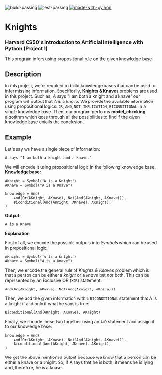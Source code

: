 ![build-passing](https://img.shields.io/badge/Build-passing-success?style=flat-square)
![test-passing](https://img.shields.io/badge/Tests-passing-success?style=flat-square)
[![made-with-python](https://img.shields.io/badge/Made%20with-Python-informational?style=flat-square)](https://www.python.org/)


# Knights
### Harvard CS50's Introduction to Artificial Intelligence with Python (Project 1)
This program infers using propositional rule on the given knowledge base

## Description
In this project, we're required to build knowledge bases that can be used to infer missing information. Specifically, **Knights & Knaves** problems are used in this project. Such as, *A* says "I am both a knight and a knave" our program will output that *A* is a *knave*. We provide the available information using propositional logics: `OR`, `AND`, `NOT`, `IMPLICATION`, `BICONDITIONAL` in a single knowledge base. Then, our program performs **model_checking** algorithm which goes through all the possibilities to find if the given knowledge base entails the conclusion.

## Example
Let's say we have a single piece of information:
```
A says "I am both a knight and a knave."
```
We will encode it using propositional logic in the following knowledge base.
**Knowledge base:**
```
AKnight = Symbol("A is a Knight")
AKnave = Symbol("A is a Knave")

knowledge = And(
    And(Or(AKnight, AKnave), Not(And(AKnight, AKnave))),
    Biconditional(And(AKnight, AKnave), AKnight),
)
```
**Output:**
```
A is a Knave
```
**Explanation:**

First of all, we encode the possible outputs into *Symbols* which can be used in propositional logic:
```
AKnight = Symbol("A is a Knight")
AKnave = Symbol("A is a Knave")
```
Then, we encode the general rule of *Knights & Knaves* problem which is that a person can be either a *knight* or a *knave* but *not* both. This can be represented by an Exclusive OR (`XOR`) statement:
```
And(Or(AKnight, AKnave), Not(And(AKnight, AKnave)))
```
Then, we add the given information with a `BICONDITIONAL` statement that A is a knight if and only if what he says is true:
```
Biconditional(And(AKnight, AKnave), AKnight)
```
Finally, we encode these two together using an `AND` statement and assign it to our knowledge base:
```
knowledge = And(
    And(Or(AKnight, AKnave), Not(And(AKnight, AKnave))),
    Biconditional(And(AKnight, AKnave), AKnight),
)
```
We get the above mentioned output because we know that a person can be either a knave or a knight. So, if A says that he is both, it means he is lying and, therefore, he is a knave.
